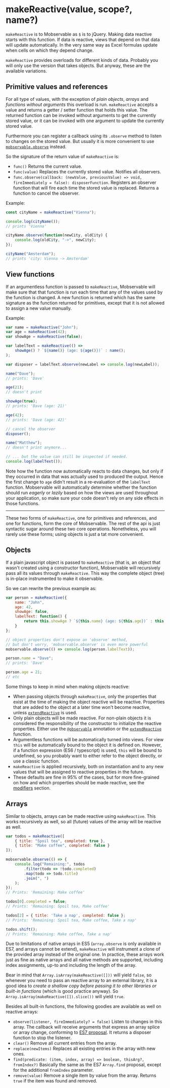 # makeReactive(value, scope?, name?)

`makeReactive` is to Mobservable as `$` is to jQuery.
Making data reactive starts with this function.
If data is reactive, views that depend on that data will update automatically.
In the very same way as Excel formulas update when cells on which they depend change.

`makeReactive` provides overloads for different kinds of data.
Probably you will only use the version that takes objects.
But anyway, these are the available variations. 

## Primitive values and references

For all type of values, with the exception of _plain objects_, _arrays_ and _functions without arguments_ this overload is run.
`makeReactive` accepts a value and returns a getter / setter function that holds this value.
The returned function can be invoked without arguments to get the currently stored value,
or it can be invoked with one argument to update the currently stored value.

Furthermore you can register a callback using its `.observe` method to listen to changes on the stored value.
But usually it is more convenient to use [`mobservable.observe`](observe.md) instead.

So the signature of the return value of `makeReactive` is:
* `func()` Returns the current value.
* `func(value)` Replaces the currently stored value. Notifies all observers.
* `func.observe(callback: (newValue, previousValue) => void, fireImmediately = false): disposerFunction`. Registers an observer function that will fire each time the stored value is replaced. Returns a function to cancel the observer. 

Example:

```javascript
const cityName = makeReactive("Vienna");

console.log(cityName());
// prints 'Vienna' 

cityName.observe(function(newCity, oldCity) {
	console.log(oldCity, "->", newCity);
});

cityName("Amsterdam");
// prints 'city: Vienna -> Amsterdam'


```

## View functions

If an argumentless function is passed to `makeReactive`,
Mobservable will make sure that that function is run each time that any of the values used by the function is changed.
A new function is returned which has the same signature as the function returned for primitives, except that it is not allowed to assign a new value manually.

Example:
```javascript
var name = makeReactive("John");
var age = makeReactive(42);
var showAge = makeReactive(false);

var labelText = makeReactive(() => 
	showAge() ? `${name()} (age: ${age()})` : name(); 
);

var disposer = labelText.observe(newLabel => console.log(newLabel));

name("Dave");
// prints: 'Dave'

age(21);
// doesn't print

showAge(true);
// prints: 'Dave (age: 21)'

age(42);
// prints: 'Dave (age: 42)'

// cancel the observer
disposer();

name("Matthew");
// doesn't print anymore...

// ... but the value can still be inspected if needed.
console.log(labelText());
```

Note how the function now automatically reacts to data changes,
but only if they occurred in data that was actually used to produced the output.
Hence the first change to `age` didn't result in a re-evaluation of the `labelText` function.
Mobservable will automatically determine whether the function should run _eagerly_ or _lazily_ based on how the views are used throughout your application,
so make sure your code doesn't rely on any side effects in those functions. 


---

These two forms of `makeReactive`, one for primitives and references, and one for functions, form the core of Mobservable.
The rest of the api is just syntactic sugar around these two core operations.
Nonetheless, you will rarely use these forms; using objects is just a tat more convenient.

## Objects

If a plain javascript object is passed to `makeReactive` (that is, an object that wasn't created using a constructor function), 
Mobservable will recursively pass all its values through `makeReactive`.
This way the complete object (tree) is in-place instrumented to make it observable.

So we can rewrite the previous example as:

```javascript
var person = makeReactive({
	name: "John",
	age: 42,
	showAge: false,
	labelText: function() {
		return this.showAge ? `${this.name} (age: ${this.age})` : this.name; 
	}
};

// object properties don't expose an 'observe' method,
// but don't worry, 'mobservable.observe' is even more powerful
mobservable.observe(() => console.log(person.labelText));

person.name = "Dave";
// prints: 'Dave'

person.age = 21;
// etc
```

Some things to keep in mind when making objects reactive:

* When passing objects through `makeReactive`, only the properties that exist at the time of making the object reactive will be reactive.
Properties that are added to the object at a later time won't become reactive, unless [`extendReactive`](extend-reactive.md) is used.
* Only plain objects will be made reactive. For non-plain objects it is considered the responsibility of the constructor to initialize the reactive properties. 
Either use the [`@observable`](observable.md) annotation or the [`extendReactive`](extend-reactive.md) function.
* Argumentless functions will be automatically turned into views. For view `this` will be automatically bound to the object it is defined on.
However, if a function expression (ES6 / typescript) is used, `this` will be bound to undefined, so you probably want to either refer to the object directly, or use a classic function.
* `makeReactive` is applied recursively, both on instantiation and to any new values that will be assigned to reactive properties in the future.
* These defaults are fine in 95% of the cases, but for more fine-grained on how and which properties should be made reactive, see the [modifiers](modifiers.md) section. 

## Arrays

Similar to objects, arrays can be made reactive using `makeReactive`.
This works recursively as well, so all (future) values of the array will be reactive as well.

```javascript
var todos = makeReactive([
	{ title: "Spoil tea", completed: true },
	{ title: "Make coffee", completed: false }
]);

mobservable.observe(() => {
	console.log("Remaining:", todos
		.filter(todo => !todo.completed)
		.map(todo => todo.title)
		.join(", ")
	);
});
// Prints: 'Remaining: Make coffee'

todos[0].completed = false;
// Prints: 'Remaining: Spoil tea, Make coffee'

todos[2] = { title: 'Take a nap', completed: false };
// Prints: 'Remaining: Spoil tea, Make coffee, Take a nap'

todos.shift();
// Prints: 'Remaining: Make coffee, Take a nap'
```

Due to limitations of native arrays in ES5 (`array.observe` is only available in ES7, and arrays cannot be extend),
`makeReactive` will instrument a clone of the provided array instead of the original one.
In practice, these arrays work just as fine as native arrays and all native methods are supported, including index assignments, up-to and including the length of the array.

Bear in mind that `Array.isArray(makeReactive([]))` will yield `false`, so whenever you need to pass an reactive array to an external library,
it is a good idea to _create a shallow copy before passing it to other libraries or built-in functions_ (which is good practice anyway). So `Array.isArray(makeReactive([]).slice())` will yield `true`.

Besides all built-in functions, the following goodies are available as well on reactive arrays:

* `observe(listener, fireImmediately? = false)` Listen to changes in this array. The callback will receive arguments that express an array splice or array change, conforming to [ES7 proposal](https://developer.mozilla.org/en-US/docs/Web/JavaScript/Reference/Global_Objects/Array/observe). It returns a disposer function to stop the listener.
* `clear()` Remove all current entries from the array.
* `replace(newItems)` Replaces all existing entries in the array with new ones.
* `find(predicate: (item, index, array) => boolean, thisArg?, fromIndex?)` Basically the same as the ES7 `Array.find` proposal, except for the additional `fromIndex` parameter.
* `remove(value)` Remove a single item by value from the array. Returns `true` if the item was found and removed.
 